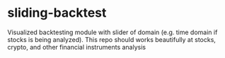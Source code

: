 # sliding-backtest
Visualized backtesting module with slider of domain (e.g. time domain if stocks is being analyzed). This repo should works beautifully at stocks, crypto, and other financial instruments analysis
